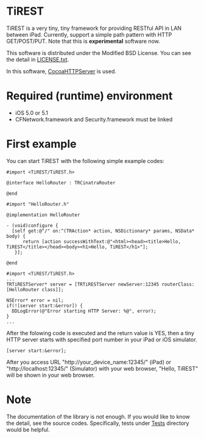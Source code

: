 TiREST
===================

TiREST is a very tiny, tiny framework for providing RESTful API in LAN between iPad.
Currently, support a simple path pattern with HTTP GET/POST/PUT.  Note that this is 
**experimental** software now.

This software is distributed under the Modified BSD License.  You can see the detail
in [LICENSE.txt](https:/github.com/kmizu/TiREST/blob/master/LICENSE.txt).

In this software, [CocoaHTTPServer](https://github.com/robbiehanson/CocoaHTTPServer) is used.

# Required (runtime) environment
* iOS 5.0 or 5.1
* CFNetwork.framework and Security.framework must be linked

# First example

You can start TiREST with the following simple example codes:

```objc
#import <TiREST/TiREST.h>

@interface HelloRouter : TRCinatraRouter

@end
```

```objc
#import "HelloRouter.h"

@implementation HelloRouter

- (void)configure {
  [self get:@"/" on:^(TRAction* action, NSDictionary* params, NSData* body) {
      return [action successWithText:@"<html><head><title>Hello, TiREST</title></head><body><h1>Hello, TiREST</h1>"];
   }];

@end
```

```objc
#import <TiREST/TiREST.h>
...
TRTiRESTServer* server = [TRTiRESTServer newServer:12345 routerClass:[HelloRouter class]];
    
NSError* error = nil;
if(![server start:&error]) {
  DDLogError(@"Error starting HTTP Server: %@", error);
} 
...
```

After the folowing code is executed and the return value is YES, then a tiny HTTP server starts
with specified port number in your iPad or iOS simulator.

```
[server start:&error];
```

After you access URL "http://your_device_name:12345/" (iPad) or "http://localhost:12345/" (Simulator)
with your web browser,  "Hello, TiREST" will be shown in your web browser.

# Note

The documentation of the library is not enough.  If you would like to know the detail, see the 
source codes.  Specifically, tests under [Tests](https://github.com/kmizu/TiREST/tree/master/Tests)
directory would be helpful.
